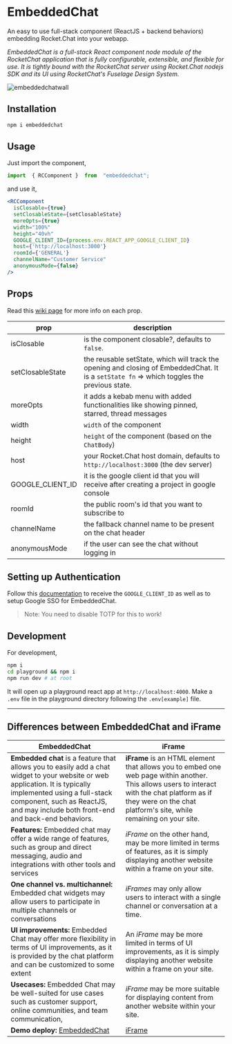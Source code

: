 # EmbeddedChat

An easy to use full-stack component (ReactJS + backend behaviors) embedding Rocket.Chat into your webapp.

*EmbeddedChat is a full-stack React component node module of the RocketChat application that is fully configurable, extensible, and flexible for use. It is tightly bound with the RocketChat server using Rocket.Chat nodejs SDK and its UI using RocketChat's Fuselage Design System.*

![embeddedchatwall](https://user-images.githubusercontent.com/73601258/178119162-ecabb9b7-e3ae-4c70-8ab2-f6c02856f4c6.png)

## Installation

```bash
npm i embeddedchat
```

## Usage

Just import the component,

```javascript
import  { RCComponent }  from  "embeddedchat";
```

and use it,

```jsx
<RCComponent
  isClosable={true}
  setClosableState={setClosableState}
  moreOpts={true}
  width="100%"
  height="40vh"
  GOOGLE_CLIENT_ID={process.env.REACT_APP_GOOGLE_CLIENT_ID}
  host={'http://localhost:3000'}
  roomId={'GENERAL'}
  channelName="Customer Service"
  anonymousMode={false}
/>
```

## Props

Read this [wiki page](https://github.com/RocketChat/EmbeddedChat/wiki/Roots-of-EmbeddedChat) for more info on each prop.

|prop|description  |
|--|--|
|isClosable  | is the component closable?, defaults to `false`. |
|setClosableState | the reusable setState, which will track the opening and closing of EmbeddedChat. It is a `setState fn` => which toggles the previous state.|
|moreOpts | it adds a kebab menu with added functionalities like showing pinned, starred, thread messages |
| width| `width` of the component|
| height| `height` of the component (based on the `ChatBody`) |
|host | your Rocket.Chat host domain, defaults to `http://localhost:3000` (the dev server)|
|GOOGLE_CLIENT_ID | it is the google client id that you will receive after creating a project in google console|
|roomId | the public room's id that you want to subscribe to|
|channelName| the fallback channel name to be present on the chat header|
|anonymousMode | if the user can see the chat without logging in|

## Setting up Authentication

Follow this [documentation](https://docs.rocket.chat/guides/administration/admin-panel/settings/oauth/google-oauth-setup) to receive the `GOOGLE_CLIENT_ID` as well as to setup Google SSO for EmbeddedChat.

> Note: You need to disable TOTP for this to work!

## Development

For development,

```bash
npm i
cd playground && npm i
npm run dev # at root
```

It will open up a playground react app at `http://localhost:4000`.
Make a `.env` file in the playground directory following the `.env[example]` file.

---

## Differences between EmbeddedChat and iFrame

EmbeddedChat  | iFrame
----------|----------
  **Embedded chat** is a feature that allows you to easily add a chat widget to your website or web application. It is typically implemented using a full-stack component, such as ReactJS, and may include both front-end and back-end behaviors.  | **iFrame** is an HTML element that allows you to embed one web page within another. This allows users to interact with the chat platform as if they were on the chat platform's site, while remaining on your site.
**Features:** Embedded chat may offer a wide range of features, such as group and direct messaging, audio and integrations with other tools and services       | *iFrame* on the other hand, may be more limited in terms of features, as it is simply displaying another website within a frame on your site.
| **One channel vs. multichannel:** Embedded chat widgets may allow users to participate in multiple channels or conversations                                                                                                                     | *iFrames* may only allow users to interact with a single channel or conversation at a time.
| **UI improvements:** Embedded Chat may offer more flexibility in terms of UI improvements, as it is provided by the chat platform and can be customized to some extent                                                                           | An *iFrame* may be more limited in terms of UI improvements, as it is simply displaying another website within a frame on your site.  
 **Usecases:** Embedded Chat may be well-suited for use cases such as customer support, online communities, and team communication, |*iFrame* may be more suitable for displaying content from another website within your site.
 **Demo deploy:** [EmbeddedChat](https://sidmohanty11.github.io/embeddedchat-demo-deploy/) | [iFrame](https://sidmohanty11.github.io/embeddedchat-iframe-deploy/)
